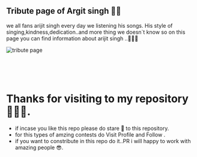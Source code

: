 ## Tribute page of Argit singh 🎉💫

we all fans  arijit singh  every day we listening his songs. His style of singing,kindness,dedication..and more thing we doesn`t know so on this page 
you can find information about arijit singh ..🌟🙌💖


![tribute page](https://user-images.githubusercontent.com/84271800/215271242-d8354a50-038c-4c04-aeda-3d2f7dcb0c85.png)

<br/>
<br/><br/>

# Thanks for visiting to my repository 💖😍🌟.
  - if incase you like this repo please do stare 🌟 to this repository.
  - for this types of amzing contests do Visit Profile and Follow .  
  - if you want to constribute in this repo do it..PR i will happy to work with amazing people 😎.


  
  <br> <br> <br> <br> 
